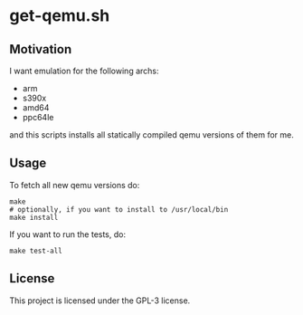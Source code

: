 # get-qemu.sh

## Motivation

I want emulation for the following archs:

* arm
* s390x
* amd64
* ppc64le

and this scripts installs all statically compiled qemu versions of them for me.

## Usage

To fetch all new qemu versions do:

```
make
# optionally, if you want to install to /usr/local/bin
make install
```

If you want to run the tests, do:

```
make test-all
```

## License

This project is licensed under the GPL-3 license.
